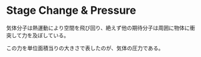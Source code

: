 # Stage Change & Pressure

気体分子は熱運動により空間を飛び回り、絶えず他の期待分子は周囲に物体に衝突して力を及ぼしている。

この力を単位面積当りの大きさで表したのが、気体の圧力である。